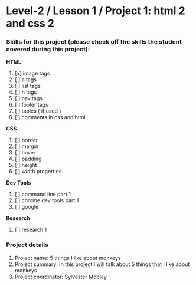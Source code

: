 # Level-2 / Lesson 1 / Project 1: html 2 and css 2

### Skills for this project (please check off the skills the student covered during this project):

**HTML**
 1. [x] image tags
 2. [ ] a tags
 3. [ ] list tags
 4. [ ] h tags
 5. [ ] nav tags
 6. [ ] footer tags
 7. [ ] tables ( if used )
 8. [ ] comments in css and html

**CSS**
  1. [ ] border
  2. [ ] margin
  3. [ ] hover
  4. [ ] padding
  5. [ ] height
  6. [ ] width properties

**Dev Tools**
  1. [ ] command line part 1
  2. [ ] chrome dev tools part 1
  3. [ ] google

**Research**
  1. [ ] research 1

### Project details
  1. Project name: 5 things I like about monkeys
  2. Project summary: In this project I will talk about 5 things that I like about monkeys
  3. Project coordinator: Sylvester Mobley
